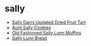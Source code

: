 # sally

 * [Sally Darrs Updated Dried Fruit Tart](index/s/sally-darrs-updated-dried-fruit-tart-10806.json)
 * [Aunt Sally Cookies](index/a/aunt-sally-cookies.json)
 * [Old Fashioned Sally Lunn Muffins](index/o/old-fashioned-sally-lunn-muffins.json)
 * [Sally Lunn Bread](index/s/sally-lunn-bread.json)
